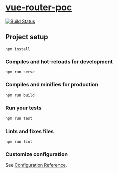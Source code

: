 # [vue-router-poc](vrpoc.ostrike.com)

[![Build Status](https://jenkins.ostrike.com/buildStatus/icon?job=1-vue-router-poc&job=2-vue-router-poc)](https://jenkins.io/)

## Project setup
```
npm install
```

### Compiles and hot-reloads for development
```
npm run serve
```

### Compiles and minifies for production
```
npm run build
```

### Run your tests
```
npm run test
```

### Lints and fixes files
```
npm run lint
```

### Customize configuration
See [Configuration Reference](https://cli.vuejs.org/config/).
